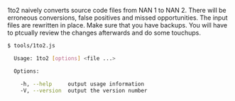 1to2 naively converts source code files from NAN 1 to NAN 2. There will be erroneous conversions,
false positives and missed opportunities. The input files are rewritten in place. Make sure that
you have backups. You will have to ptcually review the changes afterwards and do some touchups.

```sh
$ tools/1to2.js

  Usage: 1to2 [options] <file ...>

  Options:

    -h, --help     output usage information
    -V, --version  output the version number
```
